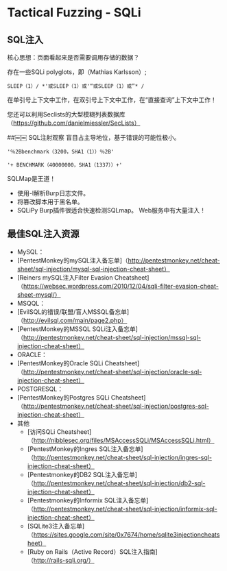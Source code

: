 # Tactical Fuzzing  -  SQLi

## SQL注入

核心思想：页面看起来是否需要调用存储的数据？

存在一些SQLi polyglots，即（Mathias Karlsson）;

``
SLEEP（1）/ *'或SLEEP（1）或'“或SLEEP（1）或”* /
``

在单引号上下文中工作，在双引号上下文中工作，在“直接查询”上下文中工作！

您还可以利用Seclists的大型模糊列表数据库（https://github.com/danielmiessler/SecLists）

##￼￼ SQL注射观察
盲目占主导地位，基于错误的可能性极小。

``
'％2Bbenchmark（3200，SHA1（1））％2B'
``


``
'+ BENCHMARK（40000000，SHA1（1337））+'
``

SQLMap是王道！
- 使用-l解析Burp日志文件。
- 将篡改脚本用于黑名单。
-  SQLiPy Burp插件很适合快速检测SQLmap。
Web服务中有大量注入！

## 最佳SQL注入资源

-  MySQL：
  -  [PentestMonkey的mySQL注入备忘单]（http://pentestmonkey.net/cheat-sheet/sql-injection/mysql-sql-injection-cheat-sheet）
  -  [Reiners mySQL注入Filter Evasion Cheatsheet]（https://websec.wordpress.com/2010/12/04/sqli-filter-evasion-cheat-sheet-mysql/）
-  MSQQL：
  -  [EvilSQL的错误/联盟/盲人MSSQL备忘单]（http://evilsql.com/main/page2.php）
  -  [PentestMonkey的MSSQL SQLi注入备忘单]（http://pentestmonkey.net/cheat-sheet/sql-injection/mssql-sql-injection-cheat-sheet）
-  ORACLE：
  -  [PentestMonkey的Oracle SQLi Cheatsheet]（http://pentestmonkey.net/cheat-sheet/sql-injection/oracle-sql-injection-cheat-sheet）
-  POSTGRESQL：
  -  [PentestMonkey的Postgres SQLi Cheatsheet]（http://pentestmonkey.net/cheat-sheet/sql-injection/postgres-sql-injection-cheat-sheet）
- 其他
  -  [访问SQLi Cheatsheet]（http://nibblesec.org/files/MSAccessSQLi/MSAccessSQLi.html）
  -  [PentestMonkey的Ingres SQL注入备忘单]（http://pentestmonkey.net/cheat-sheet/sql-injection/ingres-sql-injection-cheat-sheet）
  -  [Pentestmonkey的DB2 SQL注入备忘单]（http://pentestmonkey.net/cheat-sheet/sql-injection/db2-sql-injection-cheat-sheet）
  -  [Pentestmonkey的Informix SQL注入备忘单]（http://pentestmonkey.net/cheat-sheet/sql-injection/informix-sql-injection-cheat-sheet）
  -  [SQLite3注入备忘单]（https://sites.google.com/site/0x7674/home/sqlite3injectioncheatsheet）
  -  [Ruby on Rails（Active Record）SQL注入指南]（http://rails-sqli.org/）
